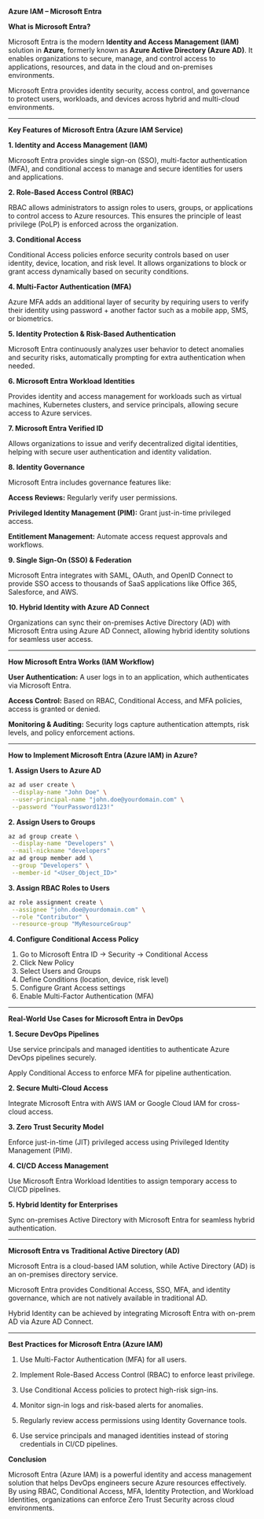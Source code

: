 **Azure IAM – Microsoft Entra**

**What is Microsoft Entra?**

Microsoft Entra is the modern **Identity and Access Management (IAM)** solution in **Azure**, formerly known as **Azure Active Directory (Azure AD)**. It enables organizations to secure, manage, and control access to applications, resources, and data in the cloud and on-premises environments.

Microsoft Entra provides identity security, access control, and governance to protect users, workloads, and devices across hybrid and multi-cloud environments.

---

**Key Features of Microsoft Entra (Azure IAM Service)**

**1. Identity and Access Management (IAM)**

Microsoft Entra provides single sign-on (SSO), multi-factor authentication (MFA), and conditional access to manage and secure identities for users and applications.

**2. Role-Based Access Control (RBAC)**

RBAC allows administrators to assign roles to users, groups, or applications to control access to Azure resources. This ensures the principle of least privilege (PoLP) is enforced across the organization.

**3. Conditional Access**

Conditional Access policies enforce security controls based on user identity, device, location, and risk level. It allows organizations to block or grant access dynamically based on security conditions.

**4. Multi-Factor Authentication (MFA)**

Azure MFA adds an additional layer of security by requiring users to verify their identity using password + another factor such as a mobile app, SMS, or biometrics.

**5. Identity Protection & Risk-Based Authentication**

Microsoft Entra continuously analyzes user behavior to detect anomalies and security risks, automatically prompting for extra authentication when needed.

**6. Microsoft Entra Workload Identities**

Provides identity and access management for workloads such as virtual machines, Kubernetes clusters, and service principals, allowing secure access to Azure services.

**7. Microsoft Entra Verified ID**

Allows organizations to issue and verify decentralized digital identities, helping with secure user authentication and identity validation.

**8. Identity Governance**

Microsoft Entra includes governance features like:

**Access Reviews:** Regularly verify user permissions.

**Privileged Identity Management (PIM):** Grant just-in-time privileged access.

**Entitlement Management:** Automate access request approvals and workflows.

**9. Single Sign-On (SSO) & Federation**

Microsoft Entra integrates with SAML, OAuth, and OpenID Connect to provide SSO access to thousands of SaaS applications like Office 365, Salesforce, and AWS.

**10. Hybrid Identity with Azure AD Connect**

Organizations can sync their on-premises Active Directory (AD) with Microsoft Entra using Azure AD Connect, allowing hybrid identity solutions for seamless user access.

---

**How Microsoft Entra Works (IAM Workflow)**

**User Authentication:** A user logs in to an application, which authenticates via Microsoft Entra.

**Access Control:** Based on RBAC, Conditional Access, and MFA policies, access is granted or denied.

**Monitoring & Auditing:** Security logs capture authentication attempts, risk levels, and policy enforcement actions.

---

**How to Implement Microsoft Entra (Azure IAM) in Azure?**

**1. Assign Users to Azure AD**

 ```bash
az ad user create \
  --display-name "John Doe" \
  --user-principal-name "john.doe@yourdomain.com" \
  --password "YourPassword123!"
 ```

**2. Assign Users to Groups**

 ```bash
az ad group create \
  --display-name "Developers" \
  --mail-nickname "developers"
az ad group member add \
  --group "Developers" \
  --member-id "<User_Object_ID>"
 ```

**3. Assign RBAC Roles to Users**

 ```bash
az role assignment create \
  --assignee "john.doe@yourdomain.com" \
  --role "Contributor" \
  --resource-group "MyResourceGroup"
 ```

**4. Configure Conditional Access Policy**

1. Go to Microsoft Entra ID → Security → Conditional Access
2. Click New Policy
3. Select Users and Groups
4. Define Conditions (location, device, risk level)
5. Configure Grant Access settings
6. Enable Multi-Factor Authentication (MFA)

---

**Real-World Use Cases for Microsoft Entra in DevOps**

**1. Secure DevOps Pipelines**

Use service principals and managed identities to authenticate Azure DevOps pipelines securely.

Apply Conditional Access to enforce MFA for pipeline authentication.

**2. Secure Multi-Cloud Access**

Integrate Microsoft Entra with AWS IAM or Google Cloud IAM for cross-cloud access.

**3. Zero Trust Security Model**

Enforce just-in-time (JIT) privileged access using Privileged Identity Management (PIM).

**4. CI/CD Access Management**

Use Microsoft Entra Workload Identities to assign temporary access to CI/CD pipelines.

**5. Hybrid Identity for Enterprises**

Sync on-premises Active Directory with Microsoft Entra for seamless hybrid authentication.

---

**Microsoft Entra vs Traditional Active Directory (AD)**

Microsoft Entra is a cloud-based IAM solution, while Active Directory (AD) is an on-premises directory service.

Microsoft Entra provides Conditional Access, SSO, MFA, and identity governance, which are not natively available in traditional AD.

Hybrid Identity can be achieved by integrating Microsoft Entra with on-prem AD via Azure AD Connect.

---

**Best Practices for Microsoft Entra (Azure IAM)**

1. Use Multi-Factor Authentication (MFA) for all users.

2. Implement Role-Based Access Control (RBAC) to enforce least privilege.

3. Use Conditional Access policies to protect high-risk sign-ins.
   
4. Monitor sign-in logs and risk-based alerts for anomalies.

5. Regularly review access permissions using Identity Governance tools.
   
6. Use service principals and managed identities instead of storing credentials in CI/CD pipelines.

**Conclusion**

Microsoft Entra (Azure IAM) is a powerful identity and access management solution that helps DevOps engineers secure Azure resources effectively. By using RBAC, Conditional Access, MFA, Identity Protection, and Workload Identities, organizations can enforce Zero Trust Security across cloud environments.
